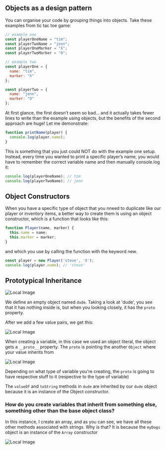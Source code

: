 ## Objects as a design pattern

You can organise your code by grouping things into objects. Take these examples from tic tac toe game:

```javascript
// example one
const playerOneName = "tim";
const playerTwoName = "jenn";
const playerOneMarker = "X";
const playerTwoMarker = "O";

// example two
const playerOne = {
  name: "tim",
  marker: "X"
};

const playerTwo = {
  name: "jenn",
  marker: "O"
};

```

At first glance, the first doesn’t seem so bad… and it actually takes fewer lines to write than the example using objects, but the benefits of the second approach are huge! Let me demonstrate:

```javascript
function printName(player) {
  console.log(player.name);
}
```

This is something that you just could NOT do with the example one setup. Instead, every time you wanted to print a specific player’s name, you would have to remember the correct variable name and then manually console.log it:

```javascript
console.log(playerOneName); // tim
console.log(playerTwoName); // jenn
```

## Object Constructors

When you have a specific type of object that you nneed to duplicate like our player or inventory items, a better way to create them is using an object constructor, which is a function that looks like this:

```javascript
function Player(name, marker) {
  this.name = name;
  this.marker = marker;
}
```

and which you use by calling the function with the keyword new.

```javascript
const player = new Player('steve', 'X');
console.log(player.name); // 'steve'
```

## Prototypical Inheritance

![Local Image](objects-and-object-constructors/proto.png)

We define an empty object named `dude`. Taking a look at 'dude', you see that it has nothing inside is, but when you looking closely, it has the `proto` property.

After we add a few value pairs, we get this:

![Local Image](objects-and-object-constructors/add-few-properties.png)


When creating a variable, in this case we used an object literal, the object gets a `__proto__` property. The `proto` is pointing the another `Object` where your value inherits from

![Local Image](objects-and-object-constructors/look.png.png)

Depending on what type of variable you're creating, the `proto` is going to have respective stuff to it (respective to the type of variable)

The `valueOf` and `toString` methods in `dude` are inherited by our `dude` object because it is an instance of the Object constructor.

### How do you create variables that inherit from something else, something other than the base object class?

In this instance, I create an array, and as you can see, we have all these other methods associated with strings. Why is that? It is because the `myDogs` object is an instance of the `Array` constructor

![Local Image](objects-and-object-constructors/myDogs.png)



